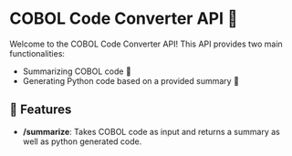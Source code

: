 # COBOL Code Converter API 🌟

Welcome to the COBOL Code Converter API! This API provides two main functionalities:
- Summarizing COBOL code 📄
- Generating Python code based on a provided summary 🐍

## 🚀 Features

- **/summarize**: Takes COBOL code as input and returns a summary as well as python generated code. 